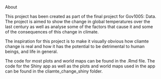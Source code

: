 About

This project has been created as part of the final project for Gov1005: Data. The project is aimed to show the change in global temperatures over the last century as well as analyse some of the factors that cause it and some of the consequences of this change in climate.

The inspiration for this project is to make it visually obvious how cliamte change is real and how it has the potential to be detrimental to human beings, and life in general.

The code for most plots and world maps can be found in the .Rmd file. The code for the Shiny app as well as the plots and world maps used in the app can be found in the cliamte_change_shiny folder.

